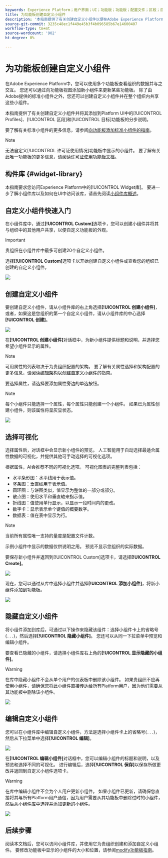 ```yaml
---
keywords: Experience Platform；用户界面；UI；功能板；功能板；配置文件；区段；目标；许可证使用情况；小组件；量度；
title: 为功能板创建自定义小组件
description: '本指南提供了有关创建自定义小组件以便在Adobe Experience Platform功能板中使用的分步说明。 '
source-git-commit: 3235c48ec1f449e45b3f4b096585b67e14600407
workflow-type: tm+mt
source-wordcount: '902'
ht-degree: 0%

---
```



# 为功能板创建自定义小组件

在Adobe Experience Platform中，您可以使用多个功能板查看组织的数据并与之交互。 您还可以通过向功能板视图添加新小组件来更新某些功能板。 除了由Adobe提供的标准小组件之外，您还可以创建自定义小组件并在整个组织内共享这些小组件。

本指南提供了有关创建自定义小组件并将其添加到Platform UI中的[!UICONTROL Profiles]、[!UICONTROL 区段]和[!UICONTROL 目标]功能板的分步说明。

要了解有关标准小组件的更多信息，请参阅[向功能板添加标准小组件的指南](standard-widgets.md)。

>[!NOTE]
>
>无法自定义[!UICONTROL 许可证使用情况]功能板中显示的小组件。 要了解有关此唯一功能板的更多信息，请阅读[许可证使用功能板文档](../guides/license-usage.md)。

## 构件库 {#widget-library}

本指南要求您访问Experience Platform中的[!UICONTROL Widget库]。 要进一步了解小组件库以及如何在UI中访问该库，请首先阅读[小组件库概述](widget-library.md)。

## 自定义小组件快速入门

在小组件库中，通过&#x200B;**[!UICONTROL Custom]**&#x200B;选项卡，您可以创建小组件并将其与组织中的其他用户共享，以便自定义功能板的外观。

>[!IMPORTANT]
>
>贵组织在小组件库中最多可创建20个自定义小组件。

选择&#x200B;**[!UICONTROL Custom]**&#x200B;选项卡以开始创建自定义小组件或查看您的组织已创建的自定义小组件。

![](../images/customization/custom-widgets.png)

## 创建自定义小组件

要创建自定义小组件，请从小组件库的右上角选择&#x200B;**[!UICONTROL 创建小组件]**，或者，如果这是您组织的第一个自定义小组件，请从小组件库的中心选择&#x200B;**[!UICONTROL 创建]**。

![](../images/customization/create-widget.png)

在&#x200B;**[!UICONTROL 创建小组件]**&#x200B;对话框中，为新小组件提供标题和说明，并选择您希望小组件显示的属性。

>[!NOTE]
>
>可用属性的列表取决于为贵组织配置的架构。 要了解有关属性选择和架构配置的更多信息，请阅读[编辑架构以创建自定义小组件](edit-schema.md)的指南。

要选择属性，请选择要添加属性旁边的单选按钮。

>[!NOTE]
>
>每个小组件只能选择一个属性，每个属性只能创建一个小组件。 如果已为属性创建小组件，则该属性将呈灰显状态。

![](../images/customization/create-widget-dialog.png)

## 选择可视化

选择属性后，对话框中会显示新小组件的预览。 人工智能用于自动选择最适合属性数据的可视化，并提供其他可手动选择的可视化选项。

根据属性，AI会推荐不同的可视化选项。 可视化图表的完整列表包括：

* 水平条形图：水平线用于表示值。
* 竖条图：垂直线用于表示值。
* 圆环图：与饼图类似，值显示为整体的一部分或部分。
* 散点图：使用水平和垂直轴来指示值。
* 折线图：值使用单行显示，以显示一段时间内的更改。
* 数字卡：显示表示单个键值的概要数字。
* 数据表：值在表中显示为行。

>[!NOTE]
>
>当前所有属性唯一支持的量度是配置文件计数。
>
>示例小组件中显示的数据仅供说明之用。 预览不显示您组织的实际数据。

要保存新小组件并返回到[!UICONTROL Custom]选项卡，请选择&#x200B;**[!UICONTROL Create]**。

![](../images/customization/create-widget-select-attribute.png)

现在，您可以通过从库中选择小组件并选择&#x200B;**[!UICONTROL 添加小组件]**，将新小组件添加到功能板。

![](../images/customization/custom-widgets-new.png)

## 隐藏自定义小组件

将小组件添加到库后，可通过以下操作来隐藏该组件：选择小组件卡上的省略号(`...`)，然后选择&#x200B;**[!UICONTROL 隐藏小组件]**。 您还可以从同一下拉菜单中预览和编辑小组件。

要查看已隐藏的小组件，请选择小组件库右上角的&#x200B;**[!UICONTROL 显示隐藏的小组件]**。

>[!WARNING]
>
>在库中隐藏小组件不会从单个用户的仪表板中删除该小组件。 如果贵组织不应再使用小组件，请确保您将此小组件直接传达给所有Platform用户，因为他们需要从其功能板中删除该小组件。

![](../images/customization/hide-widget.png)

## 编辑自定义小组件

您可以在小组件库中编辑自定义小组件，方法是选择小组件卡上的省略号(`...`)，然后从下拉菜单中选择&#x200B;**[!UICONTROL 编辑]**。

![](../images/customization/custom-widget-edit.png)

在&#x200B;**[!UICONTROL 编辑小组件]**&#x200B;对话框中，您可以编辑小组件的标题和说明，以及预览和选择不同的可视化。 进行编辑后，选择&#x200B;**[!UICONTROL 保存]**&#x200B;以保存所做更改并返回到自定义小组件选项卡。

>[!WARNING]
>
>在库中编辑小组件不会为个人用户更新小组件。 如果小组件已更新，请确保您直接将其与所有Platform用户通信，因为用户需要从其功能板中删除过时的小组件，然后从小组件库中选择并添加更新的小组件。

![](../images/customization/edit-widget.png)

## 后续步骤

阅读本文档后，您可以访问小组件库，并使用它为贵组织创建和添加自定义小组件。 要修改功能板中显示的小组件的大小和位置，请参阅[modify功能板指南](modify.md)。
